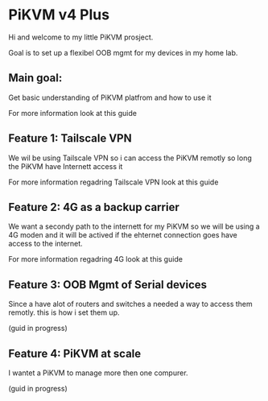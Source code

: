# PiKVM v4 Plus

Hi and welcome to my little PiKVM prosject. 

Goal is to set up a flexibel OOB mgmt for my devices in my home lab.

## Main goal:
Get basic understanding of PiKVM platfrom and how to use it

For more information look at this guide


## Feature 1:  Tailscale VPN
We wil be using Tailscale VPN so i can access the PiKVM remotly so long the PiKVM have Internett access it

For more information regadring Tailscale VPN look at this guide


## Feature 2: 4G as a backup carrier
We  want a secondy path to the internett for my PiKVM so we will be using a 4G moden and it will be actived if the ehternet connection goes have access to the internet.


For more information regadring 4G look at this guide



##  Feature 3: OOB Mgmt of Serial devices 
Since a have alot of routers and switches a needed a way to access them remotly. this is how i set them up. 

(guid in progress)

##  Feature 4: PiKVM at scale
I wantet a PiKVM to manage more then one compurer.

(guid in progress)


